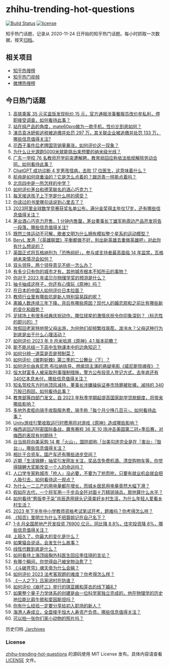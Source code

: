 # zhihu-trending-hot-questions

[![Build Status](https://github.com/justjavac/zhihu-trending-hot-questions/workflows/ci/badge.svg?branch=master)](https://github.com/justjavac/zhihu-trending-hot-questions/actions)
[![license](https://img.shields.io/github/license/justjavac/zhihu-trending-hot-questions)](https://github.com/justjavac/zhihu-trending-hot-questions/blob/master/LICENSE)

知乎热门话题，记录从 2020-11-24
日开始的知乎热门话题。每小时抓取一次数据，按天[归档](./archives)。

## 相关项目

- [知乎热搜榜](https://github.com/justjavac/zhihu-trending-top-search)
- [知乎热门视频](https://github.com/justjavac/zhihu-trending-hot-video)
- [微博热搜榜](https://github.com/justjavac/weibo-trending-hot-search)

## 今日热门话题

<!-- BEGIN -->
<!-- 最后更新时间 Sun Sep 17 2023 01:12:12 GMT+0800 (China Standard Time) -->

1. [高铁乘客 35 元买盒饭发现标价 15 元，官方通报涉事餐服员改价牟私利，停职接受调查，如何看待此事？](https://www.zhihu.com/question/622271963)
1. [站在纯产品的角度，mate60pro做为一款手机，性价比到底如何？](https://www.zhihu.com/question/621721575)
1. [演员袁冰妍偷逃税被追缴并处罚 297 万，其关联企业被追缴并处罚 133 万，哪些信息值得关注?](https://www.zhihu.com/question/622367994)
1. [花西子事件后老牌国货销量暴涨，如何评价这一现象？](https://www.zhihu.com/question/622167596)
1. [为什么让光源跑5000米就能挑出来想要的纳米级光线？](https://www.zhihu.com/question/622111335)
1. [广东一学校 76 名教师开学前突遭解聘，教育局回应称依法依规解除劳动合同，如何看待此事？](https://www.zhihu.com/question/622307692)
1. [ChatGPT 成功诊断 4 岁男孩怪病，击败 17 位医生，这意味着什么？](https://www.zhihu.com/question/621795569)
1. [航母是如何烧重油的？它是怎么点着的？跟沥青一样能点着吗？](https://www.zhihu.com/question/620910182)
1. [北京四中是一所怎样的中学？](https://www.zhihu.com/question/27035507)
1. [如何评价茅台和德芙联名的酒心巧克力？](https://www.zhihu.com/question/622001653)
1. [每天接送孩子上下学是什么样的感受？](https://www.zhihu.com/question/621124195)
1. [你读过的书里哪句话说到心里去了？](https://www.zhihu.com/question/622161561)
1. [2023阿里全球数学竞赛获奖名单公布，满分金奖得主年仅17岁，还有哪些信息值得关注？](https://www.zhihu.com/question/622384401)
1. [茅台酒心巧克力开售，1 分钟内售罄，茅台董事长丁雄军称周边产品开发将告一段落，哪些信息值得关注?](https://www.zhihu.com/question/622380246)
1. [既然三体运动不可解，歌者文明为什么拥有模拟整个星系的运动模型？](https://www.zhihu.com/question/581511263)
1. [BeryL 发声「《英雄联盟》平衡都做不好，别出新英雄去重做英雄吧」对此你有什么想说的？](https://www.zhihu.com/question/622175910)
1. [英国正式将瓦格纳列为「恐怖组织」，参与或支持者最高面临 14 年监禁，瓦格纳未来情况会如何？](https://www.zhihu.com/question/622343584)
1. [双头领导，两个领导意见不统一怎么办？](https://www.zhihu.com/question/532529539)
1. [有多少只有你的城市才有，其他城市根本不知所云的事物？](https://www.zhihu.com/question/621808874)
1. [你对于 2023 年诺贝尔物理学奖的预测是什么？](https://www.zhihu.com/question/619698645)
1. [抽卡抽成这样子，你还有心情玩《原神》吗？](https://www.zhihu.com/question/620746953)
1. [在日本的中国人如何评价日本拉面？](https://www.zhihu.com/question/622079892)
1. [教师行业里有哪些坑是新人特别容易踩的呢？](https://www.zhihu.com/question/368810434)
1. [离婚人数连续三年下降，背后有哪些原因？现代人的婚恋观和之前比有哪些新的变化和趋势？](https://www.zhihu.com/question/622329825)
1. [足球场上有很多经典庆祝动作，哪位球星的激情庆祝令你印象深刻？（标志性的即兴的）?](https://www.zhihu.com/question/458252195)
1. [放假回老家特地带父母出游，为何他们却频繁找我茬、泼冷水？父母这种行为到底是出于什么心理活动？](https://www.zhihu.com/question/621684240)
1. [如何评价 2023 年 9 月米哈游《原神》4.1 版本前瞻？](https://www.zhihu.com/question/622260689)
1. [能不能总结一下高中生物课本中的边角知识？](https://www.zhihu.com/question/379424271)
1. [如何分辨一道菜是否是预制菜？](https://www.zhihu.com/question/621816315)
1. [如何评价《披荆斩棘》第三季的二公舞台（下）？](https://www.zhihu.com/question/622334294)
1. [如何评价由肯尼思·布拉纳执导、杨紫琼主演的悬疑电影《威尼斯惊魂夜》？](https://www.zhihu.com/question/622015468)
1. [恒大财富多人被采取刑事强制措施，警方公布投资人登记方式，去年底还有340亿本息未付，哪些信息值得关注？](https://www.zhihu.com/question/622390592)
1. [知名驾校东方时尚顶风减持，董事长涉嫌操纵证券市场罪被批捕，减持的 340 万股已购回，如何看待此事？](https://www.zhihu.com/question/622330687)
1. [教育部等四部门发文，自 2023 年秋季学期起提高国家助学贷款额度，将带来哪些影响？](https://www.zhihu.com/question/622214452)
1. [多地外卖柜向骑手收取服务费，骑手称「每个月少挣几百元」，如何看待此事？](https://www.zhihu.com/question/622169188)
1. [Unity游戏引擎收取运行时费用将对游戏《原神》造成哪些影响？](https://www.zhihu.com/question/621976908)
1. [梅西返回迈阿密国际备战，魔鬼赛程 36 天 10 场冲击美国第二冠+季后赛，对梅西的表现有何期待？](https://www.zhihu.com/question/621989098)
1. [台当局将向美采购 14 套「火山」，国防部称「台美勾连完全是在『害台』『毁台』」，哪些信息值得关注？](https://www.zhihu.com/question/622027117)
1. [相比于合资车，国产车还有哪些进步空间？](https://www.zhihu.com/question/620156926)
1. [近期「生活锦鲤」抽奖引发网友关注，奖品含免费机酒、清空购物车等，你觉得锦鲤大奖能改变一个人的命运吗？](https://www.zhihu.com/question/622173616)
1. [人口学专家称城市「抢人」没必要，不要为了抢而抢，只要有就业机会就会把人吸引去，如何看待这一观点？](https://www.zhihu.com/question/622190352)
1. [为什么一二三产的用电量都在增长，而城乡居民用电量竟然大幅下滑？](https://www.zhihu.com/question/621980753)
1. [假如在古代，一个将军用一千步兵全歼对面十万精锐骑兵，那他算什么水平？](https://www.zhihu.com/question/621783309)
1. [如何看待“男版李子柒”肖辰逸用镜头记录美好乡村生活，为什么年轻人爱看乡村生活？](https://www.zhihu.com/question/622195649)
1. [2023 年下半年中小学教师资格考试笔试开考，题难吗？你考得怎么样？](https://www.zhihu.com/question/622349837)
1. [《知否》里明兰为什么不把蓉姐记在自己名下？](https://www.zhihu.com/question/490369433)
1. [1-8 月全国房地产开发投资 76900 亿元，同比降 8.8%，住宅投资降 8%，哪些信息值得关注？](https://www.zhihu.com/question/622164293)
1. [上班久了，你最大的变化是什么？](https://www.zhihu.com/question/622173959)
1. [如果猫会说话，会发生什么故事？](https://www.zhihu.com/question/621508981)
1. [线性代数到底是什么？](https://www.zhihu.com/question/489470968)
1. [如何看待上海顶级胸外科医生回应李佳琦的言论？](https://www.zhihu.com/question/621851774)
1. [有哪个瞬间，你觉得自己被宠物治愈了？](https://www.zhihu.com/question/621889397)
1. [《斗破苍穹》魂天帝为什么会输？](https://www.zhihu.com/question/555793853)
1. [如何评价 2023 法考客观题的难度？你考得怎么样？](https://www.zhihu.com/question/622337396)
1. [《一人之下》吕家闭村在防谁？](https://www.zhihu.com/question/618100916)
1. [如何评价《崩坏三》举行的琪亚娜和芽衣的线下婚礼?](https://www.zhihu.com/question/622196365)
1. [如果整个量子力学体系的创建是由一位科学家独立完成的，他在物理学的历史地位能比肩牛顿和爱因斯坦吗？](https://www.zhihu.com/question/622000751)
1. [你有什么经验一定要分享给初入职场的新人？](https://www.zhihu.com/question/26859452)
1. [海港人寿成立，全盘接手恒大人寿资产负债，哪些信息值得关注？](https://www.zhihu.com/question/622228936)
1. [可以拍一张你们家小动物的照片吗？](https://www.zhihu.com/question/616943084)

<!-- END -->

历史归档 [./archives](./archives)

### License

[zhihu-trending-hot-questions](https://github.com/justjavac/zhihu-trending-hot-questions)
的源码使用 MIT License 发布。具体内容请查看 [LICENSE](./LICENSE) 文件。
